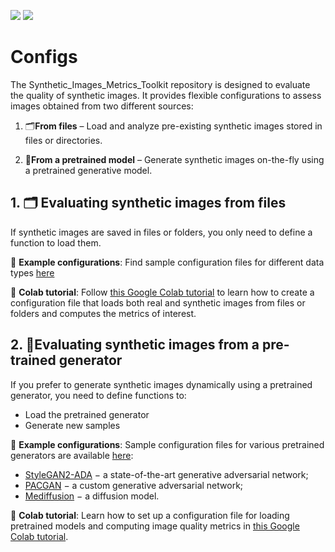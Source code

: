 <!--
SPDX-FileCopyrightText: 2024 Matteo Lai <matteo.lai3@unibo.it>

SPDX-License-Identifier: NPOSL-3.0
-->

[<img src="https://img.shields.io/badge/Colab_tutorial_from_files-red.svg?logo=jupyter&logoColor=white">](https://colab.research.google.com/drive/1A70ENEZPpB9FT4mMU5ZiP0gFTkw--ysf?usp=drive_link)
[<img src="https://img.shields.io/badge/Colab_tutorial_from_pretrained_generator-blue.svg?logo=jupyter&logoColor=white">](https://colab.research.google.com/drive/1n-gcNzYoly9ZBUzczJu1Wr_gnyzs7L4I?usp=sharing)

# Configs

The Synthetic_Images_Metrics_Toolkit repository is designed to evaluate the quality of synthetic images. It provides flexible configurations to assess images obtained from two different sources:

1. 🗂️**From files** – Load and analyze pre-existing synthetic images stored in files or directories.

2. 🔄**From a pretrained model** – Generate synthetic images on-the-fly using a pretrained generative model.

## 1. 🗂️ Evaluating synthetic images from files

If synthetic images are saved in files or folders, you only need to define a function to load them.

📝 **Example configurations**: Find sample configuration files for different data types [here](Tutorials/from_files)

📖 **Colab tutorial**: Follow 
[this Google Colab tutorial](https://colab.research.google.com/drive/1A70ENEZPpB9FT4mMU5ZiP0gFTkw--ysf?usp=drive_link) to learn how to create a configuration file that loads both real and synthetic images from files or folders and computes the metrics of interest.

## 2. 🔄Evaluating synthetic images from a pre-trained generator

If you prefer to generate synthetic images dynamically using a pretrained generator, you need to define functions to:
- Load the pretrained generator
- Generate new samples

📝 **Example configurations**: Sample configuration files for various pretrained generators are available [here](Tutorials/from_pre-trained_model):
- [StyleGAN2-ADA](https://github.com/NVlabs/stylegan2-ada-pytorch) $-$ a state-of-the-art generative adversarial network;
- [PACGAN](https://github.com/MatteoLai/PACGAN) $-$ a custom generative adversarial network;
- [Mediffusion](https://github.com/BardiaKh/Mediffusion) $-$ a diffusion model.

📖 **Colab tutorial**: Learn how to set up a configuration file for loading pretrained models and computing image quality metrics in 
[this Google Colab tutorial](https://colab.research.google.com/drive/1A70ENEZPpB9FT4mMU5ZiP0gFTkw--ysf?usp=drive_link).